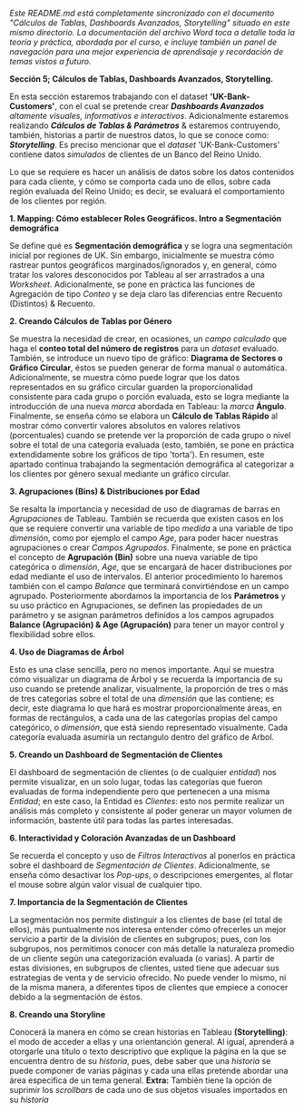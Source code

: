 _Este README.md está completamente sincronizado con el documento "Cálculos de Tablas, Dashboards Avanzados, Storytelling" situado en este mismo directorio. La documentación del archivo Word toca a detalle toda la teoría y práctica, abordada por el curso, e incluye también un panel de navegación para una mejor experiencia de aprendisaje y recordación de temas vistos a futuro._

**Sección 5; Cálculos de Tablas, Dashboards Avanzados, Storytelling.**

En esta sección estaremos trabajando con el dataset **'UK-Bank-Customers'**, con el cual se pretende crear _**Dashboards Avanzados** altamente visuales, informativos e interactivos_. Adicionalmente estaremos realizando _**Cálculos de Tablas & Parámetros**_ & estaremos contruyendo, también, historias a partir de nuestros datos, lo que se conoce como: _**Storytelling**_. Es preciso mencionar que el _dataset_ 'UK-Bank-Customers' contiene datos _simulados_ de clientes de un Banco del Reino Unido. 

Lo que se requiere es hacer un análisis de datos sobre los datos contenidos para cada cliente, y cómo se comporta cada uno de ellos, sobre cada región evaluada del Reino Unido; es decir, se evaluará el comportamiento de los clientes por región.

**1. Mapping: Cómo establecer Roles Geográficos. Intro a Segmentación demográfica**

Se define qué es **Segmentación demográfica** y se logra una segmentación inicial por regiones de UK. Sin embargo, inicialmente se muestra cómo rastrear puntos geográficos marginados/ignorados y, en general, cómo tratar los valores desconocidos por Tableau al ser arrastrados a una _Worksheet_. Adicionalmente, se pone en práctica las funciones de Agregación de tipo _Conteo_ y se deja claro las diferencias entre Recuento (Distintos) & Recuento.

**2. Creando Cálculos de Tablas por Género**

Se muestra la necesidad de crear, en ocasiones, un _campo calculado_ que haga el **conteo total del número de registros** para un _dataset_ evaluado. También, se introduce un nuevo tipo de gráfico: **Diagrama de Sectores o Gráfico Circular**, éstos se pueden generar de forma manual o automática. Adicionalmente, se muestra cómo puede lograr que los datos representados en su gráfico circular guarden la proporcionalidad consistente para cada grupo o porción evaluada, esto se logra mediante la introducción de una nueva _marca_ abordada en Tableau: la _marca_ **Ángulo**. Finalmente, se enseña cómo se elabora un **Cálculo de Tablas Rápido** al mostrar cómo convertir valores absolutos en valores relativos (porcentuales) cuando se pretende ver la proporción de cada grupo o nivel sobre el total de una categoría evaluada (esto, también, se pone en práctica extendidamente sobre los gráficos de tipo 'torta'). En resumen, este apartado continua trabajando la segmentación demográfica al categorizar a los clientes por género sexual mediante un gráfico circular. 

**3. Agrupaciones (Bins) & Distribuciones por Edad**

Se resalta la importancia y necesidad de uso de diagramas de barras en _Agrupaciones_ de Tableau. También se recuerda que existen casos en los que se requiere convertir una variable de tipo _medida_ a una variable de tipo _dimensión_, como por ejemplo el campo _Age_, para poder hacer nuestras agrupaciones o crear _Campos Agrupados_. Finalmente, se pone en práctica el concepto de **Agrupación (Bin)** sobre una nueva variable de tipo categórica o _dimensión_, _Age_, que se encargará de hacer distribuciones por edad mediante el uso de intervalos. El anterior procedimiento lo haremos también con el campo _Balance_ que terminará convirtiéndose en un campo agrupado. Posteriormente abordamos la importancia de los **Parámetros** y su uso práctico en Agrupaciones, se definen las propiedades de un parámetro y se asignan parámetros definidos a los campos agrupados **Balance (Agrupación) & Age (Agrupación)** para tener un mayor control y flexibilidad sobre ellos.

**4. Uso de Diagramas de Árbol**

Esto es una clase sencilla, pero no menos importante. Aquí se muestra cómo visualizar un diagrama de Árbol y se recuerda la importancia de su uso cuando se pretende analizar, visualmente, la proporción de tres o más de tres categorias sobre el total de una _dimensión_ que las contiene; es decir, este diagrama lo que hará es mostrar proporcionalmente áreas, en formas de rectángulos, a cada una de las categorías propias del campo categórico, o _dimensión_, que está siendo representado visualmente. Cada categoría evaluada asumiría un rectangulo dentro del gráfico de Arbol.  

**5. Creando un Dashboard de Segmentación de Clientes**

El dashboard de segmentación de clientes (o de cualquier _entidad_) nos permite visualizar, en un solo lugar, todas las categorías que fueron evaluadas de forma independiente pero que pertenecen a una misma _Entidad_; en este caso, la Entidad es _Clientes_: esto nos permite realizar un análisis más completo y consistente al poder generar un mayor volumen de información, bastente útil para todas las partes interesadas. 

**6.	Interactividad y Coloración Avanzadas de un Dashboard**

Se recuerda el concepto y uso de _Filtros Interactivos_ al ponerlos en práctica sobre el dashboard de _Segmentación de Clientes_. Adicionalmente, se enseña cómo desactivar los _Pop-ups_, o descripciones emergentes, al flotar el mouse sobre algún valor visual de cualquier tipo.

**7.	Importancia de la Segmentación de Clientes**

La segmentación nos permite distinguir a los clientes de base (el total de ellos), más puntualmente nos interesa entender cómo ofrecerles un mejor servicio a partir de la división de clientes en subgrupos; pues, con los subgrupos, nos permitimos conocer con más detalle la naturaleza promedio de un cliente según una categorización evaluada (o varias). A partir de estas divisiones, en subgrupos de clientes, usted tiene que adecuar sus estrategias de venta y de servicio ofrecido. No puede vender lo mismo, ni de la misma manera, a diferentes tipos de clientes que empiece a conocer debido a la segmentación de éstos.

**8.	Creando una Storyline**

Conocerá la manera en cómo se crean historias en Tableau **(Storytelling)**: el modo de acceder a ellas y una orientanción general. Al igual, aprenderá a otorgarle una título o texto descriptivo que explique la página en la que se encuentra dentro de su _historia_, pues, debe saber que una _historia_ se puede componer de varias páginas y cada una ellas pretende abordar una área especifica de un tema general. **Extra:** También tiene la opción de suprimir los _scrollbars_ de cada uno de sus objetos visuales importados en su _historia_ 
